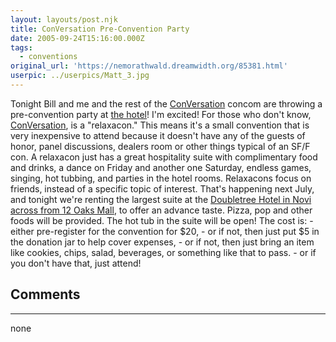 ```yaml
---
layout: layouts/post.njk
title: ConVersation Pre-Convention Party
date: 2005-09-24T15:16:00.000Z
tags:
  - conventions
original_url: 'https://nemorathwald.dreamwidth.org/85381.html'
userpic: ../userpics/Matt_3.jpg
---
```

Tonight Bill and me and the rest of the [ConVersation](http://www.con-versation.com) concom are throwing a pre-convention party at [the hotel](http://www.doubletree.com/en/dt/hotels/index.jhtml?ctyhocn=DTWNTDT)! I'm excited! For those who don't know, [ConVersation](http://www.con-versation.com), is a "relaxacon." This means it's a small convention that is very inexpensive to attend because it doesn't have any of the guests of honor, panel discussions, dealers room or other things typical of an SF/F con. A relaxacon just has a great hospitality suite with complimentary food and drinks, a dance on Friday and another one Saturday, endless games, singing, hot tubbing, and parties in the hotel rooms. Relaxacons focus on friends, instead of a specific topic of interest. That's happening next July, and tonight we're renting the largest suite at the [Doubletree Hotel in Novi across from 12 Oaks Mall](http://www.doubletree.com/en/dt/hotels/index.jhtml?ctyhocn=DTWNTDT), to offer an advance taste. Pizza, pop and other foods will be provided. The hot tub in the suite will be open! The cost is: - either pre-register for the convention for $20, - or if not, then just put $5 in the donation jar to help cover expenses, - or if not, then just bring an item like cookies, chips, salad, beverages, or something like that to pass. - or if you don't have that, just attend!

## Comments

---

none
